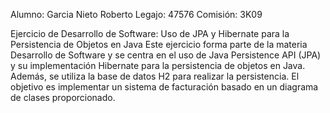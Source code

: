 Alumno: Garcia Nieto Roberto
Legajo: 47576
Comisión: 3K09

Ejercicio de Desarrollo de Software: Uso de JPA y Hibernate para la Persistencia de Objetos en Java
Este ejercicio forma parte de la materia Desarrollo de Software y se centra en el uso de Java Persistence API (JPA) y su implementación Hibernate para la persistencia de objetos en Java. Además, se utiliza la base de datos H2 para realizar la persistencia. El objetivo es implementar un sistema de facturación basado en un diagrama de clases proporcionado.
